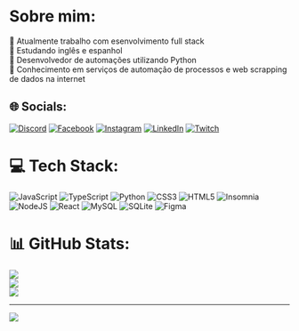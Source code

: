 # Sobre mim:
🔭 Atualmente trabalho com esenvolvimento full stack<br>🌱 Estudando inglês e espanhol<br>🤖 Desenvolvedor de automações utilizando Python<br>🐘 Conhecimento em serviços de automação de processos e web scrapping de dados na internet


## 🌐 Socials:
[![Discord](https://img.shields.io/badge/Discord-%237289DA.svg?logo=discord&logoColor=white)](https://discord.gg/Alisonn#4155) [![Facebook](https://img.shields.io/badge/Facebook-%231877F2.svg?logo=Facebook&logoColor=white)](https://www.facebook.com/alisonfernando.teobaldosilva) [![Instagram](https://img.shields.io/badge/Instagram-%23E4405F.svg?logo=Instagram&logoColor=white)](https://www.instagram.com/alisonfernand0/) [![LinkedIn](https://img.shields.io/badge/LinkedIn-%230077B5.svg?logo=linkedin&logoColor=white)](https://www.linkedin.com/in/alison-fernando-030386208/) [![Twitch](https://img.shields.io/badge/Twitch-%239146FF.svg?logo=Twitch&logoColor=white)](https://twitch.tv/twitch.tv/alohaafps) 

# 💻 Tech Stack:
![JavaScript](https://img.shields.io/badge/javascript-%23323330.svg?style=for-the-badge&logo=javascript&logoColor=%23F7DF1E) ![TypeScript](https://img.shields.io/badge/typescript-%23007ACC.svg?style=for-the-badge&logo=typescript&logoColor=white) ![Python](https://img.shields.io/badge/python-3670A0?style=for-the-badge&logo=python&logoColor=ffdd54) ![CSS3](https://img.shields.io/badge/css3-%231572B6.svg?style=for-the-badge&logo=css3&logoColor=white) ![HTML5](https://img.shields.io/badge/html5-%23E34F26.svg?style=for-the-badge&logo=html5&logoColor=white) ![Insomnia](https://img.shields.io/badge/Insomnia-black?style=for-the-badge&logo=insomnia&logoColor=5849BE) ![NodeJS](https://img.shields.io/badge/node.js-6DA55F?style=for-the-badge&logo=node.js&logoColor=white) ![React](https://img.shields.io/badge/react-%2320232a.svg?style=for-the-badge&logo=react&logoColor=%2361DAFB) ![MySQL](https://img.shields.io/badge/mysql-%2300f.svg?style=for-the-badge&logo=mysql&logoColor=white) ![SQLite](https://img.shields.io/badge/sqlite-%2307405e.svg?style=for-the-badge&logo=sqlite&logoColor=white)	![Figma](https://img.shields.io/badge/figma-%23F24E1E.svg?style=for-the-badge&logo=figma&logoColor=white)
# 📊 GitHub Stats:
![](https://github-readme-stats.vercel.app/api?username=AlisonFernando&theme=slateorange&hide_border=false&include_all_commits=true&count_private=false)<br/>
![](https://github-readme-streak-stats.herokuapp.com/?user=AlisonFernando&theme=slateorange&hide_border=false)<br/>
![](https://github-readme-stats.vercel.app/api/top-langs/?username=AlisonFernando&theme=slateorange&hide_border=false&include_all_commits=true&count_private=false&layout=compact)

---
[![](https://visitcount.itsvg.in/api?id=AlisonFernando&icon=0&color=12)](https://visitcount.itsvg.in)

<!-- Proudly created with GPRM ( https://gprm.itsvg.in ) -->

